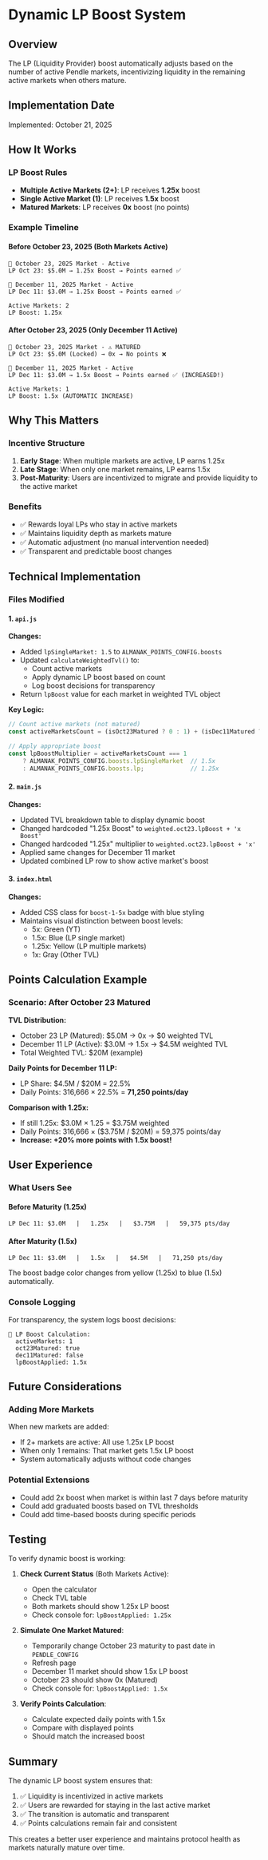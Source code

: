 # Dynamic LP Boost System

## Overview
The LP (Liquidity Provider) boost automatically adjusts based on the number of active Pendle markets, incentivizing liquidity in the remaining active markets when others mature.

## Implementation Date
Implemented: October 21, 2025

## How It Works

### LP Boost Rules
- **Multiple Active Markets (2+)**: LP receives **1.25x** boost
- **Single Active Market (1)**: LP receives **1.5x** boost
- **Matured Markets**: LP receives **0x** boost (no points)

### Example Timeline

#### Before October 23, 2025 (Both Markets Active)
```
📅 October 23, 2025 Market - Active
LP Oct 23: $5.0M → 1.25x Boost → Points earned ✅

📅 December 11, 2025 Market - Active
LP Dec 11: $3.0M → 1.25x Boost → Points earned ✅

Active Markets: 2
LP Boost: 1.25x
```

#### After October 23, 2025 (Only December 11 Active)
```
📅 October 23, 2025 Market - ⚠️ MATURED
LP Oct 23: $5.0M (Locked) → 0x → No points ❌

📅 December 11, 2025 Market - Active
LP Dec 11: $3.0M → 1.5x Boost → Points earned ✅ (INCREASED!)

Active Markets: 1
LP Boost: 1.5x (AUTOMATIC INCREASE)
```

## Why This Matters

### Incentive Structure
1. **Early Stage**: When multiple markets are active, LP earns 1.25x
2. **Late Stage**: When only one market remains, LP earns 1.5x
3. **Post-Maturity**: Users are incentivized to migrate and provide liquidity to the active market

### Benefits
- ✅ Rewards loyal LPs who stay in active markets
- ✅ Maintains liquidity depth as markets mature
- ✅ Automatic adjustment (no manual intervention needed)
- ✅ Transparent and predictable boost changes

## Technical Implementation

### Files Modified

#### 1. `api.js`
**Changes:**
- Added `lpSingleMarket: 1.5` to `ALMANAK_POINTS_CONFIG.boosts`
- Updated `calculateWeightedTvl()` to:
  - Count active markets
  - Apply dynamic LP boost based on count
  - Log boost decisions for transparency
- Return `lpBoost` value for each market in weighted TVL object

**Key Logic:**
```javascript
// Count active markets (not matured)
const activeMarketsCount = (isOct23Matured ? 0 : 1) + (isDec11Matured ? 0 : 1);

// Apply appropriate boost
const lpBoostMultiplier = activeMarketsCount === 1 
    ? ALMANAK_POINTS_CONFIG.boosts.lpSingleMarket  // 1.5x
    : ALMANAK_POINTS_CONFIG.boosts.lp;             // 1.25x
```

#### 2. `main.js`
**Changes:**
- Updated TVL breakdown table to display dynamic boost
- Changed hardcoded "1.25x Boost" to `weighted.oct23.lpBoost + 'x Boost'`
- Changed hardcoded "1.25x" multiplier to `weighted.oct23.lpBoost + 'x'`
- Applied same changes for December 11 market
- Updated combined LP row to show active market's boost

#### 3. `index.html`
**Changes:**
- Added CSS class for `boost-1-5x` badge with blue styling
- Maintains visual distinction between boost levels:
  - 5x: Green (YT)
  - 1.5x: Blue (LP single market)
  - 1.25x: Yellow (LP multiple markets)
  - 1x: Gray (Other TVL)

## Points Calculation Example

### Scenario: After October 23 Matured

**TVL Distribution:**
- October 23 LP (Matured): $5.0M → 0x → $0 weighted TVL
- December 11 LP (Active): $3.0M → 1.5x → $4.5M weighted TVL
- Total Weighted TVL: $20M (example)

**Daily Points for December 11 LP:**
- LP Share: $4.5M / $20M = 22.5%
- Daily Points: 316,666 × 22.5% = **71,250 points/day**

**Comparison with 1.25x:**
- If still 1.25x: $3.0M × 1.25 = $3.75M weighted
- Daily Points: 316,666 × ($3.75M / $20M) = 59,375 points/day
- **Increase: +20% more points with 1.5x boost!**

## User Experience

### What Users See

#### Before Maturity (1.25x)
```
LP Dec 11: $3.0M   |   1.25x   |   $3.75M   |   59,375 pts/day
```

#### After Maturity (1.5x)
```
LP Dec 11: $3.0M   |   1.5x   |   $4.5M   |   71,250 pts/day
```

The boost badge color changes from yellow (1.25x) to blue (1.5x) automatically.

### Console Logging
For transparency, the system logs boost decisions:
```
🎯 LP Boost Calculation:
  activeMarkets: 1
  oct23Matured: true
  dec11Matured: false
  lpBoostApplied: 1.5x
```

## Future Considerations

### Adding More Markets
When new markets are added:
- If 2+ markets are active: All use 1.25x LP boost
- When only 1 remains: That market gets 1.5x LP boost
- System automatically adjusts without code changes

### Potential Extensions
- Could add 2x boost when market is within last 7 days before maturity
- Could add graduated boosts based on TVL thresholds
- Could add time-based boosts during specific periods

## Testing

To verify dynamic boost is working:

1. **Check Current Status** (Both Markets Active):
   - Open the calculator
   - Check TVL table
   - Both markets should show 1.25x LP boost
   - Check console for: `lpBoostApplied: 1.25x`

2. **Simulate One Market Matured**:
   - Temporarily change October 23 maturity to past date in `PENDLE_CONFIG`
   - Refresh page
   - December 11 market should show 1.5x LP boost
   - October 23 should show 0x (Matured)
   - Check console for: `lpBoostApplied: 1.5x`

3. **Verify Points Calculation**:
   - Calculate expected daily points with 1.5x
   - Compare with displayed points
   - Should match the increased boost

## Summary

The dynamic LP boost system ensures that:
1. ✅ Liquidity is incentivized in active markets
2. ✅ Users are rewarded for staying in the last active market
3. ✅ The transition is automatic and transparent
4. ✅ Points calculations remain fair and consistent

This creates a better user experience and maintains protocol health as markets naturally mature over time.

